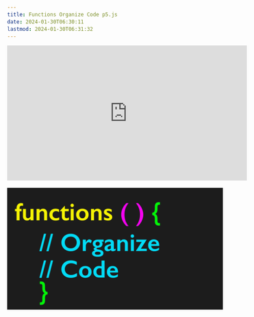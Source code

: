 ```yaml
---
title: Functions Organize Code p5.js
date: 2024-01-30T06:30:11
lastmod: 2024-01-30T06:31:32
---
```


<div class="iframe-16-9-container">
<iframe class="youTubeIframe" width="560" height="315" src="https://www.youtube.com/embed/bHlJxg3kgpY?rel=0" title="YouTube video player" frameborder="0" allow="accelerometer; autoplay; clipboard-write; encrypted-media; gyroscope; picture-in-picture; web-share" allowfullscreen></iframe>
</div>

[![Organize code with functions](./attachments/functions-organize-code-thumb.jpg)](./attachments/functions-organize-code-thumb.jpg)
